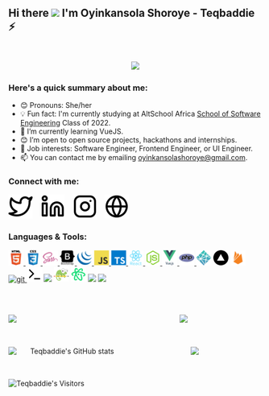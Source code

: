 ## Hi there <img src="https://media.giphy.com/media/hvRJCLFzcasrR4ia7z/giphy.gif" width="25px"></a> I'm Oyinkansola Shoroye - Teqbaddie ⚡

<br/>
<p align="center">
  <a href="https://github.com/ghostdev-labs/readme-typing-svg"><img src="https://readme-typing-svg.herokuapp.com/?lines=I%20loveee%20Technology!%20😍;I%20am%20a%20Software%20Developer,;A%20Technical%20Writer;An%20Entrepreneur.;I%20focus%20on%20new%20developments%20in%20my%20field.;I%20am%20passionate%20about%20all%20aspects%20of%20Tech.&font=Fira%20Code&center=true&width=550&height=45&color=#3498db&vCenter=true&size=22&pause=1000"></a>
</p>

### Here's a quick summary about me:

- 😊 Pronouns: She/her
- 💡 Fun fact: I'm currently studying at AltSchool Africa [School of Software Engineering](https://altschoolafrica.com/schools/engineering) Class of 2022.
- 🌱 I’m currently learning VueJS.
- 😊 I’m open to open source projects, hackathons and internships.
- 💼 Job interests: Software Engineer, Frontend Engineer, or UI Engineer.
- 📫 You can contact me by emailing oyinkansolashoroye@gmail.com.


### Connect with me:

[![website](./img/twitter-light.svg)](https://twitter.com/teq_baddie)
&nbsp;&nbsp;
[![website](./img/linkedin-light.svg)](https://www.linkedin.com/in/oyinkansola-shoroye)
&nbsp;&nbsp;
[![website](./img/instagram-light.svg)](https://instagram.com/oyinkansola_shoroye)
&nbsp;&nbsp;
[![website](./img/globe-light.svg)](https://oyinkansolashoroye.netlify.app)

### Languages & Tools:

<p align="left"> 
<a href="https://www.w3.org/html/" target="_blank" rel="noreferrer"> <img src="https://raw.githubusercontent.com/devicons/devicon/master/icons/html5/html5-original-wordmark.svg" alt="html5" width="30" /> </a> 
<a href="https://www.w3schools.com/css/" target="_blank" rel="noreferrer"> <img src="https://raw.githubusercontent.com/devicons/devicon/master/icons/css3/css3-original-wordmark.svg" alt="css3" width="30"/> </a>
<a href="https://sass-lang.com" target="_blank" rel="noreferrer"> <img src="https://raw.githubusercontent.com/devicons/devicon/master/icons/sass/sass-original.svg" alt="sass" width="30"/> </a> 
<a href="https://getbootstrap.com" target="_blank" rel="noreferrer"> <img src="https://raw.githubusercontent.com/devicons/devicon/master/icons/bootstrap/bootstrap-plain-wordmark.svg" alt="bootstrap" width="30"/> </a> 
<a href="https://www.jquery.com" target="_blank" rel="noreferrer">  <img src="https://raw.githubusercontent.com/devicons/devicon/master/icons/jquery/jquery-original.svg" alt="jquery" width="30"/> </a> 
<a href="https://developer.mozilla.org/en-US/docs/Web/JavaScript" target="_blank" rel="noreferrer"> <img src="https://raw.githubusercontent.com/devicons/devicon/master/icons/javascript/javascript-original.svg" alt="javascript" width="30"/> </a> 
<a href="https://www.typescriptlang.org/" target="_blank" rel="noreferrer"> <img src="https://raw.githubusercontent.com/devicons/devicon/master/icons/typescript/typescript-original.svg" alt="typescript" width="30"/> </a> 
<a href="https://reactjs.org/" target="_blank" rel="noreferrer"> <img src="https://raw.githubusercontent.com/devicons/devicon/master/icons/react/react-original-wordmark.svg" alt="react" width="30"/> </a> 
<a href="https://nodejs.org/" target="_blank" rel="noreferrer"> <img src="https://raw.githubusercontent.com/devicons/devicon/master/icons/nodejs/nodejs-original.svg" alt="nodejs" width="30"/> </a> 
<a href="https://vuejs.org/" target="_blank" rel="noreferrer"> <img src="https://raw.githubusercontent.com/devicons/devicon/master/icons/vuejs/vuejs-original-wordmark.svg" alt="vuejs" width="30"/> </a> 
<a href="https://www.php.net" target="_blank" rel="noreferrer"> <img src="https://raw.githubusercontent.com/devicons/devicon/master/icons/php/php-original.svg" alt="php" width="30"/> </a> 
<img width="30" src="./img/netlify.jpg" />
<img width="30" src="./img/vercel.png" />
<a href="https://firebase.google.com/" target="_blank" rel="noreferrer"> <img src="https://raw.githubusercontent.com/devicons/devicon/master/icons/firebase/firebase-plain.svg" alt="firebase" width="30"/> </a> 
<a href="https://git-scm.com/" target="_blank" rel="noreferrer"> <img src="https://www.vectorlogo.zone/logos/git-scm/git-scm-icon.svg" alt="git" width="30"/> </a> 
<img width="30" src="./img/terminal-light.svg" />
<img width="30" src="https://user-images.githubusercontent.com/3369400/139448065-39a229ba-4b06-434b-bc67-616e2ed80c8f.png" />
<img width="30" src="./img/notepadplusplus.png" />
<img width="30" src="./img/atom.png" />
<img width="30" src="https://upload.wikimedia.org/wikipedia/en/d/d2/Sublime_Text_3_logo.png">
<img width="30" src="https://upload.wikimedia.org/wikipedia/commons/thumb/9/9a/Visual_Studio_Code_1.35_icon.svg/1024px-Visual_Studio_Code_1.35_icon.svg.png">
</p>      
<br/>

[twitter]: https://twitter.com/teq_baddie
[instagram]: https://instagram.com/oyinkansola_shoroye
[linkedin]: https://linkedin.com/in/teqbaddie
[globe]: https://oyinkansolashoroye.netlify.app

<br/>
<p align="center">
<img align="left" width="38%" src="https://github-readme-stats.vercel.app/api/top-langs/?username=Teqbaddie&langs_count=8&layout=compact&font=baloo&extension=null&border=2&border_radius=6" /> 
<img width="45%" src="https://github-readme-streak-stats.herokuapp.com/?user=teqbaddie"  />
</p>

<br/>
<p align="center">
<img align="left" width="47%" src="https://github-readme-stats.vercel.app/api?username=Teqbaddie&show_icons=true&include_all_commits=true&font=baloo&extension=null&border=2&border_radius=6" alt="Teqbaddie's GitHub stats" /> 
    <a href="https://leetcode.com/teqbaddie/"><img width="46%" src="https://leetcode.card.workers.dev/teqbaddie?theme=light&font=baloo&extension=null&border=1&border_radius=6"></a>
    </p>

<br/>

![Teqbaddie's Visitors](https://komarev.com/ghpvc/?username=teqbaddie&color=blue)
